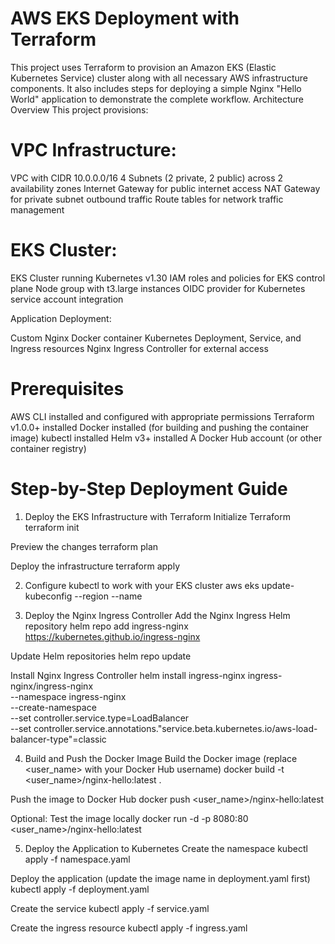# AWS EKS Deployment with Terraform
This project uses Terraform to provision an Amazon EKS (Elastic Kubernetes Service) cluster along with all necessary AWS infrastructure components. It also includes steps for deploying a simple Nginx "Hello World" application to demonstrate the complete workflow.
Architecture Overview
This project provisions:

# VPC Infrastructure:

VPC with CIDR 10.0.0.0/16
4 Subnets (2 private, 2 public) across 2 availability zones
Internet Gateway for public internet access
NAT Gateway for private subnet outbound traffic
Route tables for network traffic management


# EKS Cluster:

EKS Cluster running Kubernetes v1.30
IAM roles and policies for EKS control plane
Node group with t3.large instances
OIDC provider for Kubernetes service account integration


Application Deployment:

Custom Nginx Docker container
Kubernetes Deployment, Service, and Ingress resources
Nginx Ingress Controller for external access



# Prerequisites

AWS CLI installed and configured with appropriate permissions
Terraform v1.0.0+ installed
Docker installed (for building and pushing the container image)
kubectl installed
Helm v3+ installed
A Docker Hub account (or other container registry)




# Step-by-Step Deployment Guide
1. Deploy the EKS Infrastructure with Terraform
Initialize Terraform
  terraform init
  
Preview the changes
  terraform plan
  
Deploy the infrastructure
  terraform apply

2. Configure kubectl to work with your EKS cluster
aws eks update-kubeconfig --region <provide the resion where provision> --name <name of you eks cluster>

3. Deploy the Nginx Ingress Controller
Add the Nginx Ingress Helm repository
helm repo add ingress-nginx https://kubernetes.github.io/ingress-nginx

Update Helm repositories
helm repo update

Install Nginx Ingress Controller
helm install ingress-nginx ingress-nginx/ingress-nginx \
  --namespace ingress-nginx \
  --create-namespace \
  --set controller.service.type=LoadBalancer \
  --set controller.service.annotations."service\.beta\.kubernetes\.io/aws-load-balancer-type"=classic
  
4. Build and Push the Docker Image
Build the Docker image (replace <user_name> with your Docker Hub username)
docker build -t <user_name>/nginx-hello:latest .

Push the image to Docker Hub
docker push <user_name>/nginx-hello:latest

Optional: Test the image locally
docker run -d -p 8080:80 <user_name>/nginx-hello:latest

5. Deploy the Application to Kubernetes
Create the namespace
kubectl apply -f namespace.yaml

Deploy the application (update the image name in deployment.yaml first)
kubectl apply -f deployment.yaml

Create the service
kubectl apply -f service.yaml

Create the ingress resource
kubectl apply -f ingress.yaml


